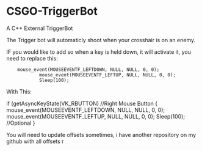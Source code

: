 # CSGO-TriggerBot
A C++ External TriggerBot

The Trigger bot will automaticly shoot when your crosshair is on an enemy. 

IF you would like to add so when a key is held down, it will activate it, you need to replace this:

        mouse_event(MOUSEEVENTF_LEFTDOWN, NULL, NULL, 0, 0);
				mouse_event(MOUSEEVENTF_LEFTUP, NULL, NULL, 0, 0);
				Sleep(100);
       
With This:

if (getAsyncKeyState(VK_RBUTTON) //Right Mouse Button
{
        mouse_event(MOUSEEVENTF_LEFTDOWN, NULL, NULL, 0, 0);
				mouse_event(MOUSEEVENTF_LEFTUP, NULL, NULL, 0, 0);
				Sleep(100); //Optional
}

You will need to update offsets sometimes, i have another repository on my github with all offsets
r
